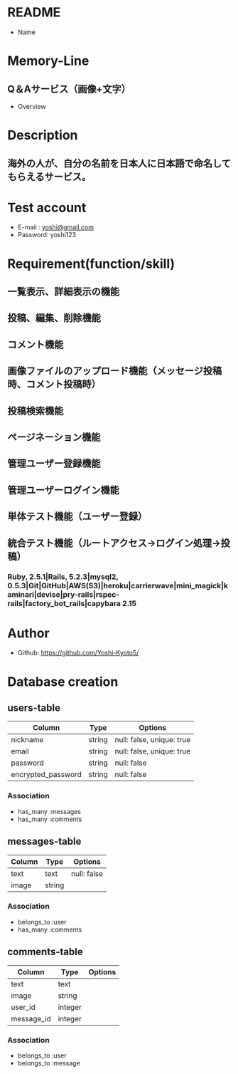 # README

* Name  
# Memory-Line 
## Q＆Aサービス（画像+文字）

* Overview  
# Description 
## 海外の人が、自分の名前を日本人に日本語で命名してもらえるサービス。

# Test account  
- E-mail  : yoshi@gmail.com 
- Password: yoshi123

# Requirement(function/skill) 
## 一覧表示、詳細表示の機能
## 投稿、編集、削除機能
## コメント機能
## 画像ファイルのアップロード機能（メッセージ投稿時、コメント投稿時）
## 投稿検索機能
## ページネーション機能
## 管理ユーザー登録機能
## 管理ユーザーログイン機能
## 単体テスト機能（ユーザー登録）
## 統合テスト機能（ルートアクセス→ログイン処理→投稿）
### Ruby, 2.5.1|Rails, 5.2.3|mysql2, 0.5.3|Git|GitHub|AWS(S3)|heroku|carrierwave|mini_magick|kaminari|devise|pry-rails|rspec-rails|factory_bot_rails|capybara 2.15

# Author  
- Github: https://github.com/Yoshi-Kyoto5/

# Database creation 
## users-table  
|Column|Type|Options|
|------|----|-------|
|nickname|string|null: false, unique: true|
|email|string|null: false, unique: true|
|password|string|null: false|
|encrypted_password|string|null: false|
### Association 
- has_many  :messages
- has_many  :comments

## messages-table 
|Column|Type|Options|
|------|----|-------|
|text|text|null: false|
|image|string|
### Association 
- belongs_to :user
- has_many   :comments

## comments-table 
|Column|Type|Options|
|------|----|-------|
|text|text|
|image|string|
|user_id|integer|
|message_id|integer|
### Association 
- belongs_to :user
- belongs_to :message